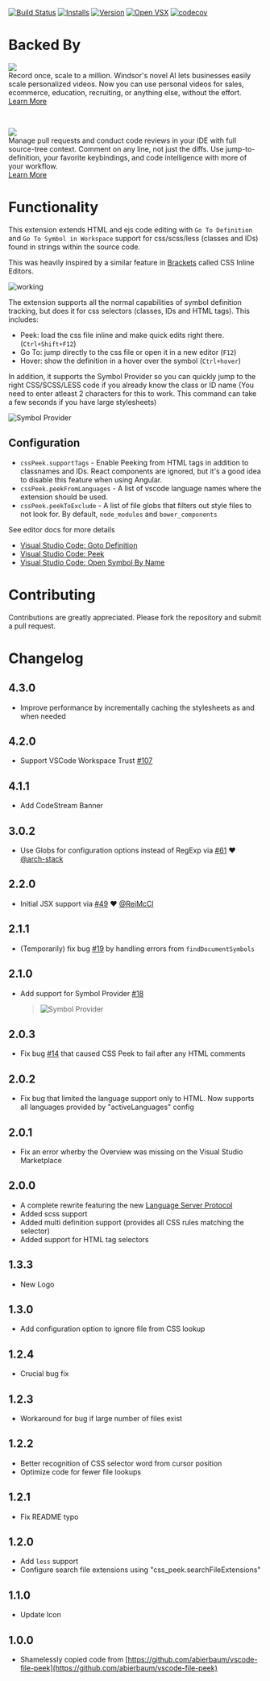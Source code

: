 [![Build Status](https://travis-ci.org/pranaygp/vscode-css-peek.svg?branch=master)](https://travis-ci.org/pranaygp/vscode-css-peek)
[![Installs](https://vsmarketplacebadge.apphb.com/installs-short/pranaygp.vscode-css-peek.svg)](https://marketplace.visualstudio.com/items?itemName=pranaygp.vscode-css-peek)
[![Version](https://vsmarketplacebadge.apphb.com/version/pranaygp.vscode-css-peek.svg)](https://marketplace.visualstudio.com/items?itemName=pranaygp.vscode-css-peek)
[![Open VSX](https://img.shields.io/badge/Open%20VSX-vscode--css--peek-purple)](https://open-vsx.org/extension/pranaygp/vscode-css-peek)
[![codecov](https://codecov.io/gh/pranaygp/vscode-css-peek/branch/master/graph/badge.svg)](https://codecov.io/gh/pranaygp/vscode-css-peek)

# Backed By


<p><a title="Try Windsor" href="https://windsor.io/?utm_source=vscmarket&amp;utm_campaign=pranaygp_css_peek&amp;utm_medium=banner"><img src="https://uploads-ssl.webflow.com/62869dcaea70133a66edcb3d/62b2dfb1cdbe64df5d0ed22a_logo.svg"></a></br>
Record once, scale to a million. Windsor's novel AI lets businesses easily scale personalized videos. Now you can use personal videos for sales, ecommerce, education, recruiting, or anything else, without the effort.<br> <a title="Try Windsor" href="https://windsor.io/?utm_source=vscmarket&amp;utm_campaign=pranaygp_css_peek&amp;utm_medium=banner">Learn More</a></p>
<br>
<p><a title="Try CodeStream" href="https://sponsorlink.codestream.com/?utm_source=vscmarket&amp;utm_campaign=pranaygp_css_peek&amp;utm_medium=banner"><img src="https://alt-images.codestream.com/codestream_logo_pranaygp_css_peek.png"></a></br>
Manage pull requests and conduct code reviews in your IDE with full source-tree context. Comment on any line, not just the diffs. Use jump-to-definition, your favorite keybindings, and code intelligence with more of your workflow.<br> <a title="Try CodeStream" href="https://sponsorlink.codestream.com/?utm_source=vscmarket&amp;utm_campaign=pranaygp_css_peek&amp;utm_medium=banner">Learn More</a></p>

# Functionality

This extension extends HTML and ejs code editing with `Go To Definition` and `Go To Symbol in Workspace` support for css/scss/less (classes and IDs) found in strings within the source code.

This was heavily inspired by a similar feature in [Brackets](http://brackets.io/) called CSS Inline Editors.

![working](https://github.com/pranaygp/vscode-css-peek/raw/master/readme/working.gif)

The extension supports all the normal capabilities of symbol definition tracking, but does it for css selectors (classes, IDs and HTML tags). This includes:

- Peek: load the css file inline and make quick edits right there. (`Ctrl+Shift+F12`)
- Go To: jump directly to the css file or open it in a new editor (`F12`)
- Hover: show the definition in a hover over the symbol (`Ctrl+hover`)

In addition, it supports the Symbol Provider so you can quickly jump to the right CSS/SCSS/LESS code if you already know the class or ID name (You need to enter atleast 2 characters for this to work. This command can take a few seconds if you have large stylesheets)

![Symbol Provider](https://github.com/pranaygp/vscode-css-peek/raw/master/readme/symbolProvider.gif)

## Configuration

- `cssPeek.supportTags` - Enable Peeking from HTML tags in addition to classnames and IDs. React components are ignored, but it's a good idea to disable this feature when using Angular.
- `cssPeek.peekFromLanguages` - A list of vscode language names where the extension should be used.
- `cssPeek.peekToExclude` - A list of file globs that filters out style files to not look for. By default, `node_modules` and `bower_components`

See editor docs for more details

- [Visual Studio Code: Goto Definition](https://code.visualstudio.com/docs/editor/editingevolved#_go-to-definition)
- [Visual Studio Code: Peek](https://code.visualstudio.com/docs/editor/editingevolved#_peek)
- [Visual Studio Code: Open Symbol By Name](https://code.visualstudio.com/Docs/editor/editingevolved#_open-symbol-by-name)

# Contributing

Contributions are greatly appreciated. Please fork the repository and submit a pull request.

# Changelog

## 4.3.0

- Improve performance by incrementally caching the stylesheets as and when needed

## 4.2.0

- Support VSCode Workspace Trust [#107](https://github.com/pranaygp/vscode-css-peek/issues/107)

## 4.1.1

- Add CodeStream Banner

## 3.0.2

- Use Globs for configuration options instead of RegExp via [#61](https://github.com/pranaygp/vscode-css-peek/pull/61) ❤ [@arch-stack](https://github.com/arch-stack)

## 2.2.0

- Initial JSX support via [#49](https://github.com/pranaygp/vscode-css-peek/pull/49) ❤ [@ReiMcCl](https://github.com/ReiMcCl)

## 2.1.1

- (Temporarily) fix bug [#19](https://github.com/pranaygp/vscode-css-peek/issues/18) by handling errors from `findDocumentSymbols`

## 2.1.0

- Add support for Symbol Provider [#18](https://github.com/pranaygp/vscode-css-peek/issues/18)
  > ![Symbol Provider](https://github.com/pranaygp/vscode-css-peek/raw/master/readme/symbolProvider.gif)

## 2.0.3

- Fix bug [#14](https://github.com/pranaygp/vscode-css-peek/issues/14) that caused CSS Peek to fail after any HTML comments

## 2.0.2

- Fix bug that limited the language support only to HTML. Now supports all languages provided by "activeLanguages" config

## 2.0.1

- Fix an error wherby the Overview was missing on the Visual Studio Marketplace

## 2.0.0

- A complete rewrite featuring the new [Language Server Protocol](https://github.com/Microsoft/language-server-protocol)
- Added scss support
- Added multi definition support (provides all CSS rules matching the selector)
- Added support for HTML tag selectors

## 1.3.3

- New Logo

## 1.3.0

- Add configuration option to ignore file from CSS lookup

## 1.2.4

- Crucial bug fix

## 1.2.3

- Workaround for bug if large number of files exist

## 1.2.2

- Better recognition of CSS selector word from cursor position
- Optimize code for fewer file lookups

## 1.2.1

- Fix README typo

## 1.2.0

- Add `less` support
- Configure search file extensions using "css_peek.searchFileExtensions"

## 1.1.0

- Update Icon

## 1.0.0

- Shamelessly copied code from [https://github.com/abierbaum/vscode-file-peek](https://github.com/abierbaum/vscode-file-peek)
